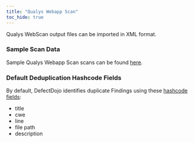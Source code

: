 ```yaml
---
title: "Qualys Webapp Scan"
toc_hide: true
---
```

Qualys WebScan output files can be imported in XML format.

### Sample Scan Data
Sample Qualys Webapp Scan scans can be found [here](https://github.com/DefectDojo/django-DefectDojo/tree/master/unittests/scans/qualys_webapp).

### Default Deduplication Hashcode Fields
By default, DefectDojo identifies duplicate Findings using these [hashcode fields](https://docs.defectdojo.com/en/working_with_findings/finding_deduplication/about_deduplication/):

- title
- cwe
- line
- file path
- description
